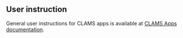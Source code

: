 ## User instruction

General user instructions for CLAMS apps is available at [CLAMS Apps documentation](https://apps.clams.ai/clamsapp).

